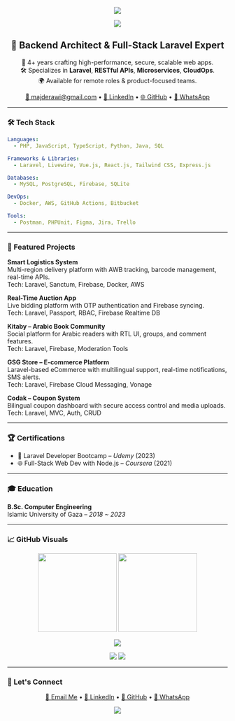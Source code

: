 <p align="center">
  <img src="https://capsule-render.vercel.app/api?type=cube&color=0:F97316,100:F59E0B&height=230&section=header&text=Majd%20AL-Dirawi&fontSize=50&fontColor=ffffff&animation=blinking&fontAlign=40&fontAlignY=55" />
</p>

<p align="center">
  <img src="https://skillicons.dev/icons?i=php,laravel,docker,mysql,aws,js,vue,react,nodejs,git,postman&perline=10" />
</p>

<h2 align="center">🧠 Backend Architect & Full-Stack Laravel Expert</h2>

<p align="center">
  🚀 4+ years crafting high-performance, secure, scalable web apps.<br/>
  🛠️ Specializes in <b>Laravel</b>, <b>RESTful APIs</b>, <b>Microservices</b>, <b>CloudOps</b>.<br/>
  🌍 Available for remote roles & product-focused teams.
</p>

<p align="center">
  <a href="mailto:majderawi@gmail.com">📧 majderawi@gmail.com</a> • 
  <a href="https://linkedin.com/in/majd-derawi-50b71627b">🔗 LinkedIn</a> • 
  <a href="https://github.com/majd70">🌐 GitHub</a> •
  <a href="https://wa.me/972595276896">💬 WhatsApp</a>
</p>

---

### 🛠 Tech Stack

```yaml
Languages:
  - PHP, JavaScript, TypeScript, Python, Java, SQL

Frameworks & Libraries:
  - Laravel, Livewire, Vue.js, React.js, Tailwind CSS, Express.js

Databases:
  - MySQL, PostgreSQL, Firebase, SQLite

DevOps:
  - Docker, AWS, GitHub Actions, Bitbucket

Tools:
  - Postman, PHPUnit, Figma, Jira, Trello
```

---

### 🚀 Featured Projects

**Smart Logistics System**  
Multi-region delivery platform with AWB tracking, barcode management, real-time APIs.  
Tech: Laravel, Sanctum, Firebase, Docker, AWS  

**Real-Time Auction App**  
Live bidding platform with OTP authentication and Firebase syncing.  
Tech: Laravel, Passport, RBAC, Firebase Realtime DB  

**Kitaby – Arabic Book Community**  
Social platform for Arabic readers with RTL UI, groups, and comment features.  
Tech: Laravel, Firebase, Moderation Tools  

**GSG Store – E-commerce Platform**  
Laravel-based eCommerce with multilingual support, real-time notifications, SMS alerts.  
Tech: Laravel, Firebase Cloud Messaging, Vonage  

**Codak – Coupon System**  
Bilingual coupon dashboard with secure access control and media uploads.  
Tech: Laravel, MVC, Auth, CRUD  

---

### 🏆 Certifications

- 🧪 Laravel Developer Bootcamp – *Udemy* (2023)  
- 🌐 Full-Stack Web Dev with Node.js – *Coursera* (2021)

---

### 🎓 Education

**B.Sc. Computer Engineering**  
Islamic University of Gaza – *2018 ~ 2023*

---

### 📈 GitHub Visuals

<p align="center">
  <img src="https://streak-stats.demolab.com?user=majd70&theme=dark&hide_border=false" height="180" />
  <img src="https://github-readme-stats.vercel.app/api/top-langs/?username=majd70&layout=compact&theme=tokyonight&hide_border=true" height="180" />
</p>

<p align="center">
  <img src="https://github-readme-activity-graph.vercel.app/graph?username=majd70&theme=rogue&hide_border=true&area=true" />
</p>

<p align="center">
  <img src="https://github-profile-summary-cards.vercel.app/api/cards/profile-details?username=majd70&theme=github_dark" />
  <img src="https://github-contribution-trophy.vercel.app/?username=majd70&theme=darkhub&no-frame=true&title=MultiLanguage,Commits,Repositories,PullRequest,Stars,Followers" />
</p>

---

### 📢 Let's Connect

<p align="center">
  <a href="mailto:majderawi@gmail.com">📩 Email Me</a> •
  <a href="https://linkedin.com/in/majd-derawi-50b71627b">🔗 LinkedIn</a> •
  <a href="https://github.com/majd70">🐙 GitHub</a> •
  <a href="https://wa.me/972595276896">💬 WhatsApp</a>
</p>

<p align="center">
  <img src="https://capsule-render.vercel.app/api?type=waving&color=0:F97316,100:F59E0B&height=120&section=footer" />
</p>
